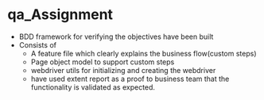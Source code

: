 # qa_Assignment

- BDD framework for verifying the objectives have been built
- Consists of
  - A feature file which clearly explains the business flow(custom steps)
  - Page object model to support custom steps
  - webdriver utils for initializing and creating the webdriver
  - have used extent report as a proof to business team that the functionality is validated as expected.
